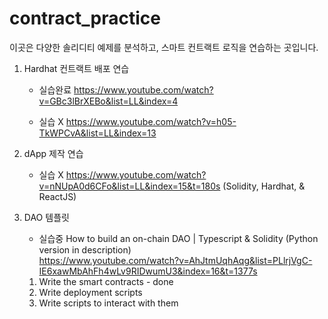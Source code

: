 # contract_practice

이곳은 다양한 솔리디티 예제를 분석하고, 스마트 컨트랙트 로직을 연습하는 곳입니다.


1. Hardhat 컨트랙트 배포 연습

    - 실습완료
    https://www.youtube.com/watch?v=GBc3lBrXEBo&list=LL&index=4 

    - 실습 X
    https://www.youtube.com/watch?v=h05-TkWPCvA&list=LL&index=13


2. dApp 제작 연습 

    - 실습 X
    https://www.youtube.com/watch?v=nNUpA0d6CFo&list=LL&index=15&t=180s (Solidity, Hardhat, & ReactJS)


3. DAO 템플릿

    - 실습중
    How to build an on-chain DAO | Typescript & Solidity (Python version in description)  
    https://www.youtube.com/watch?v=AhJtmUqhAqg&list=PLlrjVgC-IE6xawMbAhFh4wLv9RIDwumU3&index=16&t=1377s  

    1. Write the smart contracts - done
    2. Write deployment scripts
    3. Write scripts to interact with them










